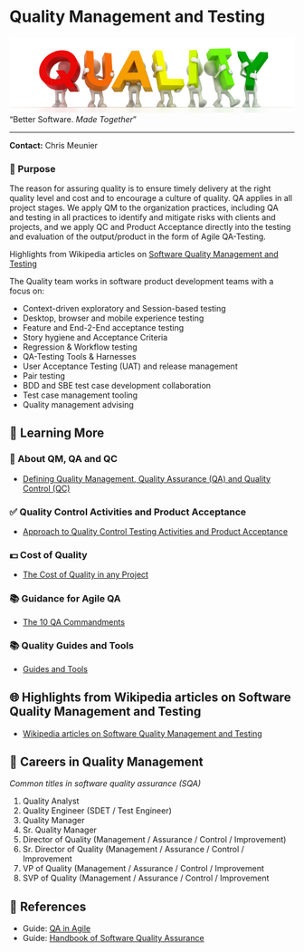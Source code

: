 # Quality Management and Testing

![Teamwork](images/quality_team.jpg)
“Better Software. _Made Together_”

---

**Contact:** Chris Meunier

### :round_pushpin: Purpose

The reason for assuring quality is to
ensure timely delivery at the right quality level
and cost and to encourage a culture of quality.
QA applies in all project stages.
We apply QM to the organization practices, including QA and testing in
all practices to identify and mitigate risks with clients and projects,
and we apply QC and Product Acceptance directly into
the testing and evaluation of the output/product in the form of Agile QA-Testing.

Highlights from Wikipedia articles on [Software Quality Management and Testing](quality_wiki.md)

The Quality team works in software product development teams with a focus on:

- Context-driven exploratory and Session-based testing
- Desktop, browser and mobile experience testing
- Feature and End-2-End acceptance testing
- Story hygiene and Acceptance Criteria
- Regression & Workflow testing
- QA-Testing Tools & Harnesses
- User Acceptance Testing (UAT) and release management
- Pair testing
- BDD and SBE test case development collaboration
- Test case management tooling
- Quality management advising

## :key: Learning More

### :open_file_folder: About QM, QA and QC
- [Defining Quality Management, Quality Assurance (QA) and Quality Control (QC)](qm_qa_qc.md)

### :white_check_mark: Quality Control Activities and Product Acceptance
- [Approach to Quality Control Testing Activities and Product Acceptance](qc_product_acceptance.md)

### :dollar: Cost of Quality
- [The Cost of Quality in any Project](cost_of_quality.md)

### :books: Guidance for Agile QA
- [The 10 QA Commandments](10_commandments.md)

### :books: Quality Guides and Tools
- [Guides and Tools](quality_guides_tools.md)

## :globe_with_meridians: Highlights from Wikipedia articles on Software Quality Management and Testing
- [Wikipedia articles on Software Quality Management and Testing](quality_wiki.md)

## :rocket: Careers in Quality Management

_Common titles in software quality assurance (SQA)_
1. Quality Analyst
2. Quality Engineer (SDET / Test Engineer)
3. Quality Manager
4. Sr. Quality Manager
5. Director of Quality (Management / Assurance / Control / Improvement)
6. Sr. Director of Quality (Management / Assurance / Control / Improvement
7. VP of Quality (Management / Assurance / Control / Improvement
8. SVP of Quality (Management / Assurance / Control / Improvement

## :card_index: References
- Guide: [QA in Agile](http://www.intelliware.com/qa-in-an-agile-environment/)
- Guide: [Handbook of Software Quality Assurance](https://www.amazon.com/Handbook-Software-Quality-Assurance-Fourth/dp/1596931868)
